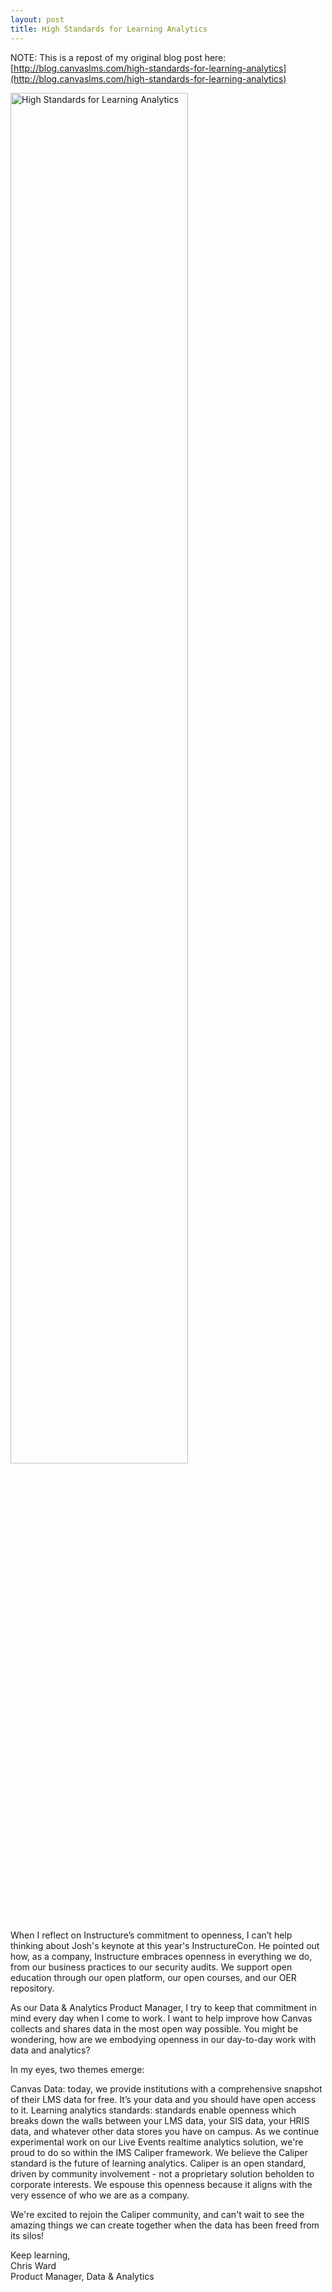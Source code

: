 ```yaml
---
layout: post
title: High Standards for Learning Analytics
---
```


NOTE: This is a repost of my original blog post here: [http://blog.canvaslms.com/high-standards-for-learning-analytics](http://blog.canvaslms.com/high-standards-for-learning-analytics)

<img src="https://blog.canvaslms.com/hubfs/learn-1.jpg?t=1475077349276" title="High Standards for Learning Analytics" width="75%"/>

When I reflect on Instructure’s commitment to openness, I can’t help thinking about Josh's keynote at this year's InstructureCon. He pointed out how, as a company, Instructure embraces openness in everything we do, from our business practices to our security audits. We support open education through our open platform, our open courses, and our OER repository.

As our Data & Analytics Product Manager, I try to keep that commitment in mind every day when I come to work. I want to help improve how Canvas collects and shares data in the most open way possible. You might be wondering, how are we embodying openness in our day-to-day work with data and analytics?

In my eyes, two themes emerge:

Canvas Data: today, we provide institutions with a comprehensive snapshot of their LMS data for free. It’s your data and you should have open access to it.
Learning analytics standards: standards enable openness which breaks down the walls between your LMS data, your SIS data, your HRIS data, and whatever other data stores you have on campus.
As we continue experimental work on our Live Events realtime analytics solution, we're proud to do so within the IMS Caliper framework. We believe the Caliper standard is the future of learning analytics. Caliper is an open standard, driven by community involvement - not a proprietary solution beholden to corporate interests. We espouse this openness because it aligns with the very essence of who we are as a company.

We're excited to rejoin the Caliper community, and can't wait to see the amazing things we can create together when the data has been freed from its silos!

 

Keep learning,<br />
Chris Ward<br />
Product Manager, Data & Analytics